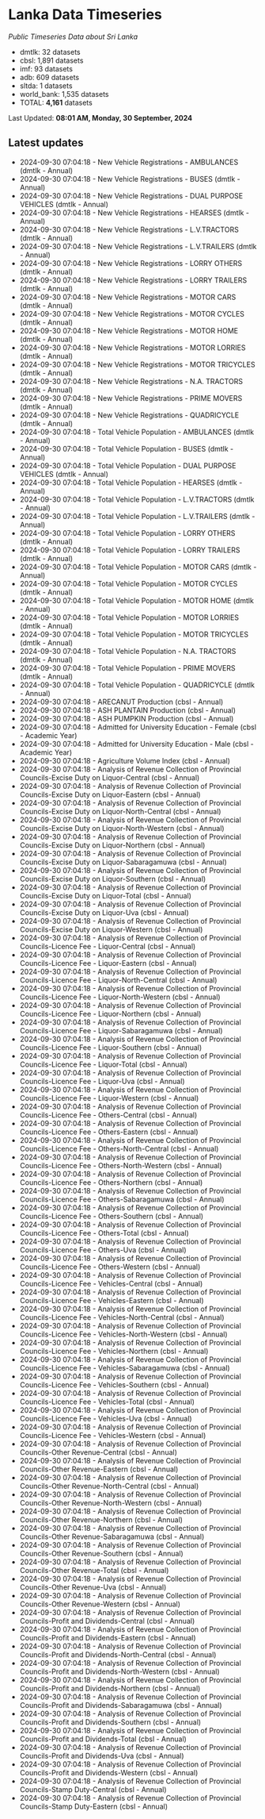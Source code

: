 # Lanka Data Timeseries
*Public Timeseries Data about Sri Lanka*

* dmtlk: 32 datasets
* cbsl: 1,891 datasets
* imf: 93 datasets
* adb: 609 datasets
* sltda: 1 datasets
* world_bank: 1,535 datasets
* TOTAL: **4,161** datasets

Last Updated: **08:01 AM, Monday, 30 September, 2024**

## Latest updates

* 2024-09-30 07:04:18 - New Vehicle Registrations - AMBULANCES (dmtlk - Annual)
* 2024-09-30 07:04:18 - New Vehicle Registrations - BUSES (dmtlk - Annual)
* 2024-09-30 07:04:18 - New Vehicle Registrations - DUAL PURPOSE VEHICLES (dmtlk - Annual)
* 2024-09-30 07:04:18 - New Vehicle Registrations - HEARSES (dmtlk - Annual)
* 2024-09-30 07:04:18 - New Vehicle Registrations - L.V.TRACTORS (dmtlk - Annual)
* 2024-09-30 07:04:18 - New Vehicle Registrations - L.V.TRAILERS (dmtlk - Annual)
* 2024-09-30 07:04:18 - New Vehicle Registrations - LORRY OTHERS (dmtlk - Annual)
* 2024-09-30 07:04:18 - New Vehicle Registrations - LORRY TRAILERS (dmtlk - Annual)
* 2024-09-30 07:04:18 - New Vehicle Registrations - MOTOR CARS (dmtlk - Annual)
* 2024-09-30 07:04:18 - New Vehicle Registrations - MOTOR CYCLES (dmtlk - Annual)
* 2024-09-30 07:04:18 - New Vehicle Registrations - MOTOR HOME (dmtlk - Annual)
* 2024-09-30 07:04:18 - New Vehicle Registrations - MOTOR LORRIES (dmtlk - Annual)
* 2024-09-30 07:04:18 - New Vehicle Registrations - MOTOR TRICYCLES (dmtlk - Annual)
* 2024-09-30 07:04:18 - New Vehicle Registrations - N.A. TRACTORS (dmtlk - Annual)
* 2024-09-30 07:04:18 - New Vehicle Registrations - PRIME MOVERS (dmtlk - Annual)
* 2024-09-30 07:04:18 - New Vehicle Registrations - QUADRICYCLE (dmtlk - Annual)
* 2024-09-30 07:04:18 - Total Vehicle Population - AMBULANCES (dmtlk - Annual)
* 2024-09-30 07:04:18 - Total Vehicle Population - BUSES (dmtlk - Annual)
* 2024-09-30 07:04:18 - Total Vehicle Population - DUAL PURPOSE VEHICLES (dmtlk - Annual)
* 2024-09-30 07:04:18 - Total Vehicle Population - HEARSES (dmtlk - Annual)
* 2024-09-30 07:04:18 - Total Vehicle Population - L.V.TRACTORS (dmtlk - Annual)
* 2024-09-30 07:04:18 - Total Vehicle Population - L.V.TRAILERS (dmtlk - Annual)
* 2024-09-30 07:04:18 - Total Vehicle Population - LORRY OTHERS (dmtlk - Annual)
* 2024-09-30 07:04:18 - Total Vehicle Population - LORRY TRAILERS (dmtlk - Annual)
* 2024-09-30 07:04:18 - Total Vehicle Population - MOTOR CARS (dmtlk - Annual)
* 2024-09-30 07:04:18 - Total Vehicle Population - MOTOR CYCLES (dmtlk - Annual)
* 2024-09-30 07:04:18 - Total Vehicle Population - MOTOR HOME (dmtlk - Annual)
* 2024-09-30 07:04:18 - Total Vehicle Population - MOTOR LORRIES (dmtlk - Annual)
* 2024-09-30 07:04:18 - Total Vehicle Population - MOTOR TRICYCLES (dmtlk - Annual)
* 2024-09-30 07:04:18 - Total Vehicle Population - N.A. TRACTORS (dmtlk - Annual)
* 2024-09-30 07:04:18 - Total Vehicle Population - PRIME MOVERS (dmtlk - Annual)
* 2024-09-30 07:04:18 - Total Vehicle Population - QUADRICYCLE (dmtlk - Annual)
* 2024-09-30 07:04:18 - ARECANUT Production (cbsl - Annual)
* 2024-09-30 07:04:18 - ASH PLANTAIN Production (cbsl - Annual)
* 2024-09-30 07:04:18 - ASH PUMPKIN Production (cbsl - Annual)
* 2024-09-30 07:04:18 - Admitted for University Education - Female (cbsl - Academic Year)
* 2024-09-30 07:04:18 - Admitted for University Education - Male (cbsl - Academic Year)
* 2024-09-30 07:04:18 - Agriculture Volume Index (cbsl - Annual)
* 2024-09-30 07:04:18 - Analysis of Revenue Collection of Provincial Councils-Excise Duty on Liquor-Central (cbsl - Annual)
* 2024-09-30 07:04:18 - Analysis of Revenue Collection of Provincial Councils-Excise Duty on Liquor-Eastern (cbsl - Annual)
* 2024-09-30 07:04:18 - Analysis of Revenue Collection of Provincial Councils-Excise Duty on Liquor-North-Central (cbsl - Annual)
* 2024-09-30 07:04:18 - Analysis of Revenue Collection of Provincial Councils-Excise Duty on Liquor-North-Western (cbsl - Annual)
* 2024-09-30 07:04:18 - Analysis of Revenue Collection of Provincial Councils-Excise Duty on Liquor-Northern (cbsl - Annual)
* 2024-09-30 07:04:18 - Analysis of Revenue Collection of Provincial Councils-Excise Duty on Liquor-Sabaragamuwa (cbsl - Annual)
* 2024-09-30 07:04:18 - Analysis of Revenue Collection of Provincial Councils-Excise Duty on Liquor-Southern (cbsl - Annual)
* 2024-09-30 07:04:18 - Analysis of Revenue Collection of Provincial Councils-Excise Duty on Liquor-Total (cbsl - Annual)
* 2024-09-30 07:04:18 - Analysis of Revenue Collection of Provincial Councils-Excise Duty on Liquor-Uva (cbsl - Annual)
* 2024-09-30 07:04:18 - Analysis of Revenue Collection of Provincial Councils-Excise Duty on Liquor-Western (cbsl - Annual)
* 2024-09-30 07:04:18 - Analysis of Revenue Collection of Provincial Councils-Licence Fee - Liquor-Central (cbsl - Annual)
* 2024-09-30 07:04:18 - Analysis of Revenue Collection of Provincial Councils-Licence Fee - Liquor-Eastern (cbsl - Annual)
* 2024-09-30 07:04:18 - Analysis of Revenue Collection of Provincial Councils-Licence Fee - Liquor-North-Central (cbsl - Annual)
* 2024-09-30 07:04:18 - Analysis of Revenue Collection of Provincial Councils-Licence Fee - Liquor-North-Western (cbsl - Annual)
* 2024-09-30 07:04:18 - Analysis of Revenue Collection of Provincial Councils-Licence Fee - Liquor-Northern (cbsl - Annual)
* 2024-09-30 07:04:18 - Analysis of Revenue Collection of Provincial Councils-Licence Fee - Liquor-Sabaragamuwa (cbsl - Annual)
* 2024-09-30 07:04:18 - Analysis of Revenue Collection of Provincial Councils-Licence Fee - Liquor-Southern (cbsl - Annual)
* 2024-09-30 07:04:18 - Analysis of Revenue Collection of Provincial Councils-Licence Fee - Liquor-Total (cbsl - Annual)
* 2024-09-30 07:04:18 - Analysis of Revenue Collection of Provincial Councils-Licence Fee - Liquor-Uva (cbsl - Annual)
* 2024-09-30 07:04:18 - Analysis of Revenue Collection of Provincial Councils-Licence Fee - Liquor-Western (cbsl - Annual)
* 2024-09-30 07:04:18 - Analysis of Revenue Collection of Provincial Councils-Licence Fee - Others-Central (cbsl - Annual)
* 2024-09-30 07:04:18 - Analysis of Revenue Collection of Provincial Councils-Licence Fee - Others-Eastern (cbsl - Annual)
* 2024-09-30 07:04:18 - Analysis of Revenue Collection of Provincial Councils-Licence Fee - Others-North-Central (cbsl - Annual)
* 2024-09-30 07:04:18 - Analysis of Revenue Collection of Provincial Councils-Licence Fee - Others-North-Western (cbsl - Annual)
* 2024-09-30 07:04:18 - Analysis of Revenue Collection of Provincial Councils-Licence Fee - Others-Northern (cbsl - Annual)
* 2024-09-30 07:04:18 - Analysis of Revenue Collection of Provincial Councils-Licence Fee - Others-Sabaragamuwa (cbsl - Annual)
* 2024-09-30 07:04:18 - Analysis of Revenue Collection of Provincial Councils-Licence Fee - Others-Southern (cbsl - Annual)
* 2024-09-30 07:04:18 - Analysis of Revenue Collection of Provincial Councils-Licence Fee - Others-Total (cbsl - Annual)
* 2024-09-30 07:04:18 - Analysis of Revenue Collection of Provincial Councils-Licence Fee - Others-Uva (cbsl - Annual)
* 2024-09-30 07:04:18 - Analysis of Revenue Collection of Provincial Councils-Licence Fee - Others-Western (cbsl - Annual)
* 2024-09-30 07:04:18 - Analysis of Revenue Collection of Provincial Councils-Licence Fee - Vehicles-Central (cbsl - Annual)
* 2024-09-30 07:04:18 - Analysis of Revenue Collection of Provincial Councils-Licence Fee - Vehicles-Eastern (cbsl - Annual)
* 2024-09-30 07:04:18 - Analysis of Revenue Collection of Provincial Councils-Licence Fee - Vehicles-North-Central (cbsl - Annual)
* 2024-09-30 07:04:18 - Analysis of Revenue Collection of Provincial Councils-Licence Fee - Vehicles-North-Western (cbsl - Annual)
* 2024-09-30 07:04:18 - Analysis of Revenue Collection of Provincial Councils-Licence Fee - Vehicles-Northern (cbsl - Annual)
* 2024-09-30 07:04:18 - Analysis of Revenue Collection of Provincial Councils-Licence Fee - Vehicles-Sabaragamuwa (cbsl - Annual)
* 2024-09-30 07:04:18 - Analysis of Revenue Collection of Provincial Councils-Licence Fee - Vehicles-Southern (cbsl - Annual)
* 2024-09-30 07:04:18 - Analysis of Revenue Collection of Provincial Councils-Licence Fee - Vehicles-Total (cbsl - Annual)
* 2024-09-30 07:04:18 - Analysis of Revenue Collection of Provincial Councils-Licence Fee - Vehicles-Uva (cbsl - Annual)
* 2024-09-30 07:04:18 - Analysis of Revenue Collection of Provincial Councils-Licence Fee - Vehicles-Western (cbsl - Annual)
* 2024-09-30 07:04:18 - Analysis of Revenue Collection of Provincial Councils-Other Revenue-Central (cbsl - Annual)
* 2024-09-30 07:04:18 - Analysis of Revenue Collection of Provincial Councils-Other Revenue-Eastern (cbsl - Annual)
* 2024-09-30 07:04:18 - Analysis of Revenue Collection of Provincial Councils-Other Revenue-North-Central (cbsl - Annual)
* 2024-09-30 07:04:18 - Analysis of Revenue Collection of Provincial Councils-Other Revenue-North-Western (cbsl - Annual)
* 2024-09-30 07:04:18 - Analysis of Revenue Collection of Provincial Councils-Other Revenue-Northern (cbsl - Annual)
* 2024-09-30 07:04:18 - Analysis of Revenue Collection of Provincial Councils-Other Revenue-Sabaragamuwa (cbsl - Annual)
* 2024-09-30 07:04:18 - Analysis of Revenue Collection of Provincial Councils-Other Revenue-Southern (cbsl - Annual)
* 2024-09-30 07:04:18 - Analysis of Revenue Collection of Provincial Councils-Other Revenue-Total (cbsl - Annual)
* 2024-09-30 07:04:18 - Analysis of Revenue Collection of Provincial Councils-Other Revenue-Uva (cbsl - Annual)
* 2024-09-30 07:04:18 - Analysis of Revenue Collection of Provincial Councils-Other Revenue-Western (cbsl - Annual)
* 2024-09-30 07:04:18 - Analysis of Revenue Collection of Provincial Councils-Profit and Dividends-Central (cbsl - Annual)
* 2024-09-30 07:04:18 - Analysis of Revenue Collection of Provincial Councils-Profit and Dividends-Eastern (cbsl - Annual)
* 2024-09-30 07:04:18 - Analysis of Revenue Collection of Provincial Councils-Profit and Dividends-North-Central (cbsl - Annual)
* 2024-09-30 07:04:18 - Analysis of Revenue Collection of Provincial Councils-Profit and Dividends-North-Western (cbsl - Annual)
* 2024-09-30 07:04:18 - Analysis of Revenue Collection of Provincial Councils-Profit and Dividends-Northern (cbsl - Annual)
* 2024-09-30 07:04:18 - Analysis of Revenue Collection of Provincial Councils-Profit and Dividends-Sabaragamuwa (cbsl - Annual)
* 2024-09-30 07:04:18 - Analysis of Revenue Collection of Provincial Councils-Profit and Dividends-Southern (cbsl - Annual)
* 2024-09-30 07:04:18 - Analysis of Revenue Collection of Provincial Councils-Profit and Dividends-Total (cbsl - Annual)
* 2024-09-30 07:04:18 - Analysis of Revenue Collection of Provincial Councils-Profit and Dividends-Uva (cbsl - Annual)
* 2024-09-30 07:04:18 - Analysis of Revenue Collection of Provincial Councils-Profit and Dividends-Western (cbsl - Annual)
* 2024-09-30 07:04:18 - Analysis of Revenue Collection of Provincial Councils-Stamp Duty-Central (cbsl - Annual)
* 2024-09-30 07:04:18 - Analysis of Revenue Collection of Provincial Councils-Stamp Duty-Eastern (cbsl - Annual)